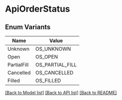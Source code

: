 # ApiOrderStatus

## Enum Variants

| Name | Value |
|---- | -----|
| Unknown | OS_UNKNOWN |
| Open | OS_OPEN |
| PartialFill | OS_PARTIAL_FILL |
| Cancelled | OS_CANCELLED |
| Filled | OS_FILLED |


[[Back to Model list]](../README.md#documentation-for-models) [[Back to API list]](../README.md#documentation-for-api-endpoints) [[Back to README]](../README.md)


